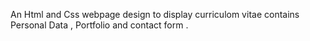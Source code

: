 An Html and Css webpage design to display curriculom vitae contains Personal Data , Portfolio and contact form .
